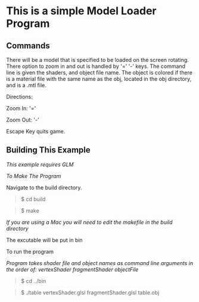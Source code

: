 This is a simple Model Loader Program
========================================

Commands
--------

There will be a model that is specified to be loaded on the screen rotating.
There option to zoom in and out is handled by '=' '-' keys.
The command line is given the shaders, and object file name. 
The object is colored if there is a material file with the 
same name as the obj, located in the obj directory, and is a .mtl file.

Directions:

Zoom In: '='

Zoom Out: '-'

Escape Key quits game.

Building This Example
---------------------

*This example requires GLM*

*To Make The Program*

Navigate to the build directory.

>$ cd build

>$ make

*If you are using a Mac you will need to edit the makefile in the build directory*

The excutable will be put in bin

To run the program

*Program takes shader file and object names as command line arguments in the order of: vertexShader fragmentShader objectFile*

>$ cd ../bin

>$ ./table vertexShader.glsl fragmentShader.glsl table.obj

